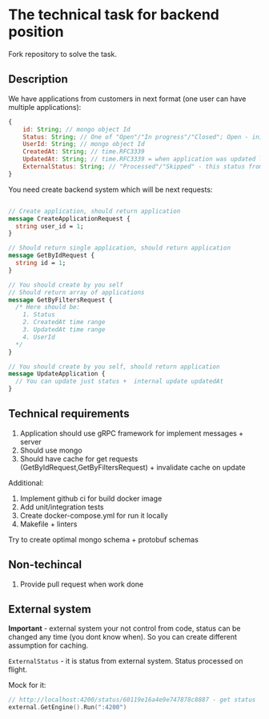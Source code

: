 # The technical task for backend position

Fork repository to solve the task.

## Description

We have applications from customers in next format (one user can have multiple applications):

```javascript
{
    id: String; // mongo object Id
    Status: String; // One of "Open"/"In progress"/"Closed"; Open - initial status
    UserId: String; // mongo object Id
    CreatedAt: String; // time.RFC3339
    UpdatedAt: String; // time.RFC3339 = when application was updated last time
    ExternalStatus: String; // "Processed"/"Skipped" - this status from external system;
}
```

You need create backend system which will be next requests:

```proto

// Create application, should return application
message CreateApplicationRequest {
  string user_id = 1;
}

// Should return single application, should return application
message GetByIdRequest {
  string id = 1;
}

// You should create by you self
// Should return array of applications
message GetByFiltersRequest {
  /* Here should be:
    1. Status
    2. CreatedAt time range
    3. UpdatedAt time range
    4. UserId
  */
}

// You should create by you self, should return application
message UpdateApplication {
  // You can update just status +  internal update updatedAt
}
```

## Technical requirements

1. Application should use gRPC framework for implement messages + server
2. Should use mongo
3. Should have cache for get requests (GetByIdRequest,GetByFiltersRequest) + invalidate cache on update

Additional:
1. Implement github ci for build docker image
2. Add unit/integration tests
3. Create docker-compose.yml for run it locally
4. Makefile + linters

Try to create optimal mongo schema + protobuf schemas

## Non-techincal

1. Provide pull request when work done

## External system

**Important** - external system your not control from code, status can be changed any time (you dont know when). So you can create different assumption for caching.

`ExternalStatus` - it is status from external system. Status processed on flight. 

Mock for it:
```go   
// http://localhost:4200/status/60119e16a4e9e747878c8887 - get status
external.GetEngine().Run(":4200")
```

